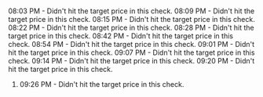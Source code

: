 #
08:03 PM - Didn't hit the target price in this check.
08:09 PM - Didn't hit the target price in this check.
08:15 PM - Didn't hit the target price in this check.
08:22 PM - Didn't hit the target price in this check.
08:28 PM - Didn't hit the target price in this check.
08:42 PM - Didn't hit the target price in this check.
08:54 PM - Didn't hit the target price in this check.
09:01 PM - Didn't hit the target price in this check.
09:07 PM - Didn't hit the target price in this check.
09:14 PM - Didn't hit the target price in this check.
09:20 PM - Didn't hit the target price in this check.
1. 09:26 PM - Didn't hit the target price in this check.
